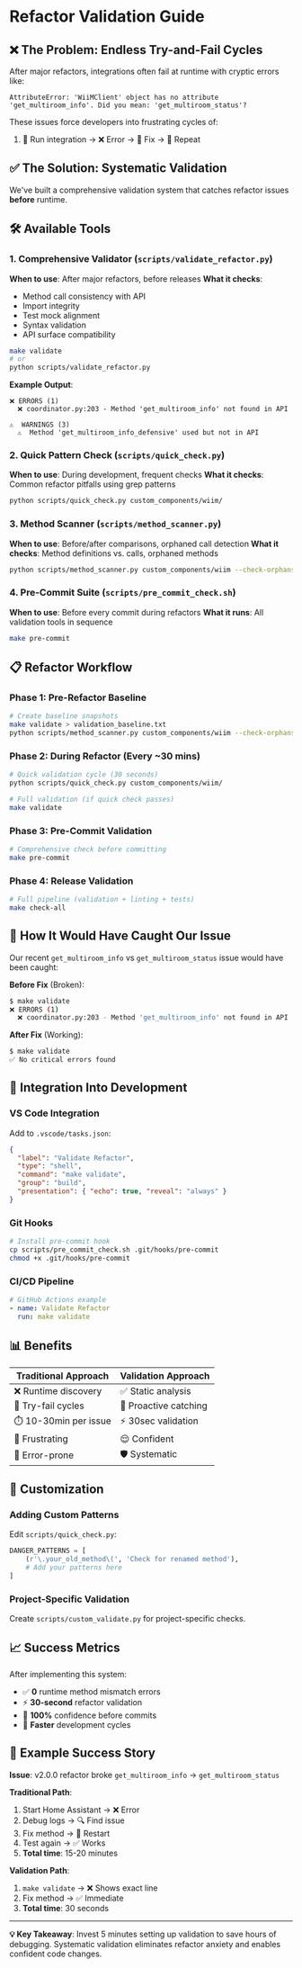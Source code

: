 # Refactor Validation Guide

## ❌ The Problem: Endless Try-and-Fail Cycles

After major refactors, integrations often fail at runtime with cryptic errors like:

```
AttributeError: 'WiiMClient' object has no attribute 'get_multiroom_info'. Did you mean: 'get_multiroom_status'?
```

These issues force developers into frustrating cycles of:

1. 🔄 Run integration → ❌ Error → 🔧 Fix → 🔄 Repeat

## ✅ The Solution: Systematic Validation

We've built a comprehensive validation system that catches refactor issues **before** runtime.

## 🛠️ Available Tools

### 1. **Comprehensive Validator** (`scripts/validate_refactor.py`)

**When to use**: After major refactors, before releases
**What it checks**:

- Method call consistency with API
- Import integrity
- Test mock alignment
- Syntax validation
- API surface compatibility

```bash
make validate
# or
python scripts/validate_refactor.py
```

**Example Output**:

```
❌ ERRORS (1)
  ❌ coordinator.py:203 - Method 'get_multiroom_info' not found in API

⚠️  WARNINGS (3)
  ⚠️  Method 'get_multiroom_info_defensive' used but not in API
```

### 2. **Quick Pattern Check** (`scripts/quick_check.py`)

**When to use**: During development, frequent checks
**What it checks**: Common refactor pitfalls using grep patterns

```bash
python scripts/quick_check.py custom_components/wiim/
```

### 3. **Method Scanner** (`scripts/method_scanner.py`)

**When to use**: Before/after comparisons, orphaned call detection
**What it checks**: Method definitions vs. calls, orphaned methods

```bash
python scripts/method_scanner.py custom_components/wiim --check-orphans
```

### 4. **Pre-Commit Suite** (`scripts/pre_commit_check.sh`)

**When to use**: Before every commit during refactors
**What it runs**: All validation tools in sequence

```bash
make pre-commit
```

## 📋 Refactor Workflow

### **Phase 1: Pre-Refactor Baseline**

```bash
# Create baseline snapshots
make validate > validation_baseline.txt
python scripts/method_scanner.py custom_components/wiim --check-orphans > methods_baseline.txt
```

### **Phase 2: During Refactor (Every ~30 mins)**

```bash
# Quick validation cycle (30 seconds)
python scripts/quick_check.py custom_components/wiim/

# Full validation (if quick check passes)
make validate
```

### **Phase 3: Pre-Commit Validation**

```bash
# Comprehensive check before committing
make pre-commit
```

### **Phase 4: Release Validation**

```bash
# Full pipeline (validation + linting + tests)
make check-all
```

## 🎯 How It Would Have Caught Our Issue

Our recent `get_multiroom_info` vs `get_multiroom_status` issue would have been caught:

**Before Fix** (Broken):

```bash
$ make validate
❌ ERRORS (1)
  ❌ coordinator.py:203 - Method 'get_multiroom_info' not found in API
```

**After Fix** (Working):

```bash
$ make validate
✅ No critical errors found
```

## 🚀 Integration Into Development

### **VS Code Integration**

Add to `.vscode/tasks.json`:

```json
{
  "label": "Validate Refactor",
  "type": "shell",
  "command": "make validate",
  "group": "build",
  "presentation": { "echo": true, "reveal": "always" }
}
```

### **Git Hooks**

```bash
# Install pre-commit hook
cp scripts/pre_commit_check.sh .git/hooks/pre-commit
chmod +x .git/hooks/pre-commit
```

### **CI/CD Pipeline**

```yaml
# GitHub Actions example
- name: Validate Refactor
  run: make validate
```

## 📊 Benefits

| Traditional Approach  | Validation Approach   |
| --------------------- | --------------------- |
| ❌ Runtime discovery  | ✅ Static analysis    |
| 🔄 Try-fail cycles    | 🎯 Proactive catching |
| ⏱️ 10-30min per issue | ⚡ 30sec validation   |
| 😤 Frustrating        | 😌 Confident          |
| 🐛 Error-prone        | 🛡️ Systematic         |

## 🔧 Customization

### **Adding Custom Patterns**

Edit `scripts/quick_check.py`:

```python
DANGER_PATTERNS = [
    (r'\.your_old_method\(', 'Check for renamed method'),
    # Add your patterns here
]
```

### **Project-Specific Validation**

Create `scripts/custom_validate.py` for project-specific checks.

## 📈 Success Metrics

After implementing this system:

- ✅ **0** runtime method mismatch errors
- ⚡ **30-second** refactor validation
- 🎯 **100%** confidence before commits
- 🚀 **Faster** development cycles

## 🎉 Example Success Story

**Issue**: v2.0.0 refactor broke `get_multiroom_info` → `get_multiroom_status`

**Traditional Path**:

1. Start Home Assistant → ❌ Error
2. Debug logs → 🔍 Find issue
3. Fix method → 🔄 Restart
4. Test again → ✅ Works
5. **Total time**: 15-20 minutes

**Validation Path**:

1. `make validate` → ❌ Shows exact line
2. Fix method → ✅ Immediate
3. **Total time**: 30 seconds

---

**💡 Key Takeaway**: Invest 5 minutes setting up validation to save hours of debugging. Systematic validation eliminates refactor anxiety and enables confident code changes.
